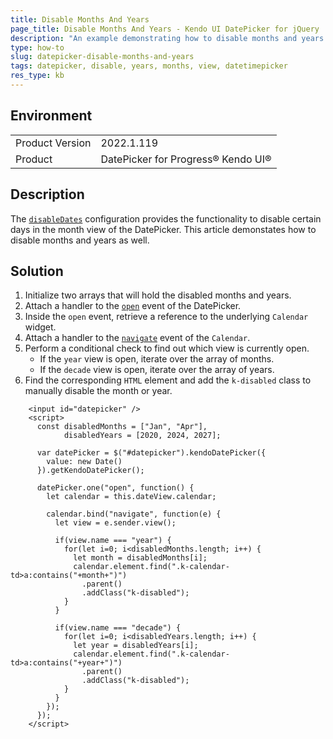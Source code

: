 ```yaml
---
title: Disable Months And Years
page_title: Disable Months And Years - Kendo UI DatePicker for jQuery
description: "An example demonstrating how to disable months and years in the DatePicker widget."
type: how-to
slug: datepicker-disable-months-and-years
tags: datepicker, disable, years, months, view, datetimepicker
res_type: kb
---
```


## Environment

<table>
	<tr>
		<td>Product Version</td>
		<td>2022.1.119</td>
	</tr>
	<tr>
		<td>Product</td>
		<td>DatePicker for Progress® Kendo UI®</td>
	</tr>
</table>

## Description

The [`disableDates`](/api/javascript/ui/datetimepicker/configuration/disabledates) configuration provides the functionality to disable certain days in the month view of the DatePicker. This article demonstates how to disable months and years as well.

## Solution

1. Initialize two arrays that will hold the disabled months and years.
1. Attach a handler to the [`open`](/api/javascript/ui/datepicker/events/open) event of the DatePicker.
1. Inside the `open` event, retrieve a reference to the underlying `Calendar` widget.
1. Attach a handler to the [`navigate`](/api/javascript/ui/calendar/events/navigate) event of the `Calendar`.
1. Perform a conditional check to find out which view is currently open.
   * If the `year` view is open, iterate over the array of months.
   * If the `decade` view is open, iterate over the array of years.
1. Find the corresponding `HTML` element and add the `k-disabled` class to manually disable the month or year.

```dojo
    <input id="datepicker" />
    <script>
      const disabledMonths = ["Jan", "Apr"],
            disabledYears = [2020, 2024, 2027];

      var datePicker = $("#datepicker").kendoDatePicker({
        value: new Date()
      }).getKendoDatePicker();

      datePicker.one("open", function() {
        let calendar = this.dateView.calendar;

        calendar.bind("navigate", function(e) {
          let view = e.sender.view();

          if(view.name === "year") {
            for(let i=0; i<disabledMonths.length; i++) {
              let month = disabledMonths[i];
              calendar.element.find(".k-calendar-td>a:contains("+month+")")
                .parent()
                .addClass("k-disabled");
            }
          }

          if(view.name === "decade") {
            for(let i=0; i<disabledYears.length; i++) {
              let year = disabledYears[i];
              calendar.element.find(".k-calendar-td>a:contains("+year+")")
                .parent()
                .addClass("k-disabled");
            }
          }
        });
      });
    </script>
```